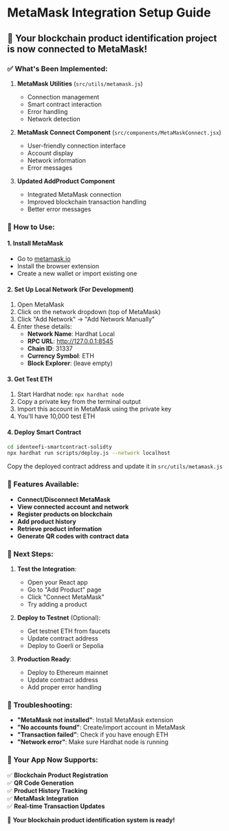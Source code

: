 # MetaMask Integration Setup Guide

## 🎉 Your blockchain product identification project is now connected to MetaMask!

### ✅ What's Been Implemented:

1. **MetaMask Utilities** (`src/utils/metamask.js`)
   - Connection management
   - Smart contract interaction
   - Error handling
   - Network detection

2. **MetaMask Connect Component** (`src/components/MetaMaskConnect.jsx`)
   - User-friendly connection interface
   - Account display
   - Network information
   - Error messages

3. **Updated AddProduct Component**
   - Integrated MetaMask connection
   - Improved blockchain transaction handling
   - Better error messages

### 🚀 How to Use:

#### 1. Install MetaMask
- Go to [metamask.io](https://metamask.io/)
- Install the browser extension
- Create a new wallet or import existing one

#### 2. Set Up Local Network (For Development)
1. Open MetaMask
2. Click on the network dropdown (top of MetaMask)
3. Click "Add Network" → "Add Network Manually"
4. Enter these details:
   - **Network Name**: Hardhat Local
   - **RPC URL**: http://127.0.0.1:8545
   - **Chain ID**: 31337
   - **Currency Symbol**: ETH
   - **Block Explorer**: (leave empty)

#### 3. Get Test ETH
1. Start Hardhat node: `npx hardhat node`
2. Copy a private key from the terminal output
3. Import this account in MetaMask using the private key
4. You'll have 10,000 test ETH

#### 4. Deploy Smart Contract
```bash
cd identeefi-smartcontract-solidty
npx hardhat run scripts/deploy.js --network localhost
```
Copy the deployed contract address and update it in `src/utils/metamask.js`

### 🔧 Features Available:

- **Connect/Disconnect MetaMask**
- **View connected account and network**
- **Register products on blockchain**
- **Add product history**
- **Retrieve product information**
- **Generate QR codes with contract data**

### 🎯 Next Steps:

1. **Test the Integration**:
   - Open your React app
   - Go to "Add Product" page
   - Click "Connect MetaMask"
   - Try adding a product

2. **Deploy to Testnet** (Optional):
   - Get testnet ETH from faucets
   - Update contract address
   - Deploy to Goerli or Sepolia

3. **Production Ready**:
   - Deploy to Ethereum mainnet
   - Update contract address
   - Add proper error handling

### 🐛 Troubleshooting:

- **"MetaMask not installed"**: Install MetaMask extension
- **"No accounts found"**: Create/import account in MetaMask
- **"Transaction failed"**: Check if you have enough ETH
- **"Network error"**: Make sure Hardhat node is running

### 📱 Your App Now Supports:

✅ **Blockchain Product Registration**  
✅ **QR Code Generation**  
✅ **Product History Tracking**  
✅ **MetaMask Integration**  
✅ **Real-time Transaction Updates**  

🎉 **Your blockchain product identification system is ready!**